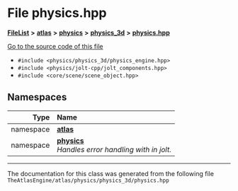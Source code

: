 

# File physics.hpp



[**FileList**](files.md) **>** [**atlas**](dir_1e6ffef027cfcf7ded3287660b505c9f.md) **>** [**physics**](dir_40e4880a491f87475db52b6f14fdb765.md) **>** [**physics\_3d**](dir_ab5034a21b7aebf79f76e5e8638ac885.md) **>** [**physics.hpp**](physics_8hpp.md)

[Go to the source code of this file](physics_8hpp_source.md)



* `#include <physics/physics_3d/physics_engine.hpp>`
* `#include <physics/jolt-cpp/jolt_components.hpp>`
* `#include <core/scene/scene_object.hpp>`













## Namespaces

| Type | Name |
| ---: | :--- |
| namespace | [**atlas**](namespaceatlas.md) <br> |
| namespace | [**physics**](namespaceatlas_1_1physics.md) <br>_Handles error handling with in jolt._  |





















































------------------------------
The documentation for this class was generated from the following file `TheAtlasEngine/atlas/physics/physics_3d/physics.hpp`

